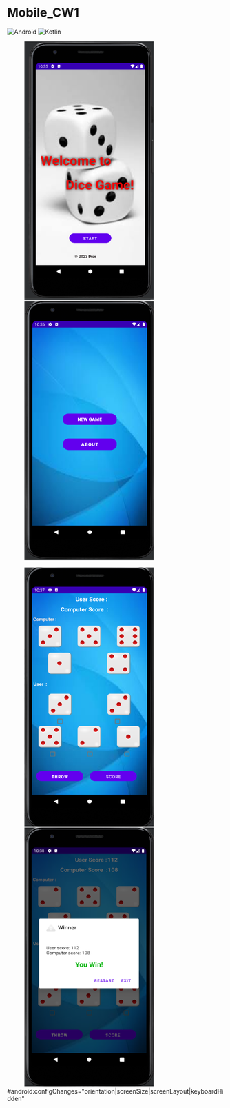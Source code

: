 # Mobile_CW1
![Android](https://img.shields.io/badge/Platform-Android-green.svg)
![Kotlin](https://img.shields.io/badge/Language-Kotlin-orange.svg) 


<img src="https://github.com/pasinduwimalarathne2000/Mobile_CW1/blob/main/SS/Screenshot%202023-03-19%20223552.png" height="600" width="300" hspace="40"><img src="https://github.com/pasinduwimalarathne2000/Mobile_CW1/blob/main/SS/Screenshot%202023-03-19%20223656.png" height="600" width="300" hspace="40">

<img src="https://github.com/pasinduwimalarathne2000/Mobile_CW1/blob/main/SS/Screenshot%202023-03-19%20223754.png" height="600" width="300" hspace="40"><img src="https://github.com/pasinduwimalarathne2000/Mobile_CW1/blob/main/SS/Screenshot%202023-03-19%20223827.png" height="600" width="300" hspace="40">
#android:configChanges="orientation|screenSize|screenLayout|keyboardHidden"
